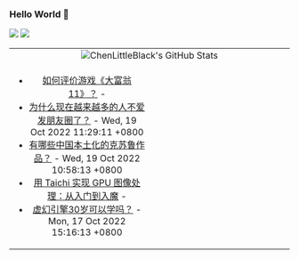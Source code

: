 ### Hello World 👋

[![](https://img.shields.io/badge/@ChenLittleBlack-1a6c81?style=flat&logo=java&logoColor=1a6c81&label=Java&colorA=ffffff)](https://www.java.com/)
[![](https://img.shields.io/badge/@ChenLittleBlack-41b883?style=flat&logo=vuedotjs&logoColor=41b883&label=Vue&colorA=ffffff)](https://cn.vuejs.org/)

<table>
<tr>
<td colspan="2" style="text-align: center;">
<img alt="ChenLittleBlack's GitHub Stats" src="https://github-readme-stats.vercel.app/api?username=ChenLittleBlack&show_icons=true&icon_color=CE1D2D&text_color=718096&bg_color=ffffff&hide_title=true" />
</td>
</tr>
<tr>
<td align="center" valign="middle">

<!-- START_SECTION:blog -->
* <a href='http://www.zhihu.com/question/560601178/answer/2722664197?utm_campaign=rss&utm_medium=rss&utm_source=rss&utm_content=title' target='_blank'>如何评价游戏《大富翁 11》？</a> - 
* <a href='http://www.zhihu.com/question/310673334/answer/2720304685?utm_campaign=rss&utm_medium=rss&utm_source=rss&utm_content=title' target='_blank'>为什么现在越来越多的人不爱发朋友圈了？</a> - Wed, 19 Oct 2022 11:29:11 +0800
* <a href='http://www.zhihu.com/question/406328985/answer/2702516366?utm_campaign=rss&utm_medium=rss&utm_source=rss&utm_content=title' target='_blank'>有哪些中国本土化的克苏鲁作品？</a> - Wed, 19 Oct 2022 10:58:13 +0800
* <a href='http://zhuanlan.zhihu.com/p/573894977?utm_campaign=rss&utm_medium=rss&utm_source=rss&utm_content=title' target='_blank'>用 Taichi 实现 GPU 图像处理：从入门到入魔</a> - 
* <a href='http://www.zhihu.com/question/549618917/answer/2718900483?utm_campaign=rss&utm_medium=rss&utm_source=rss&utm_content=title' target='_blank'>虚幻引擎30岁可以学吗？</a> - Mon, 17 Oct 2022 15:16:13 +0800
<!-- END_SECTION:blog -->

</td>
<td valign="middle" width="50%">

<!-- START_SECTION:douban -->

<!-- END_SECTION:douban -->

</td>
</tr>
</table>
